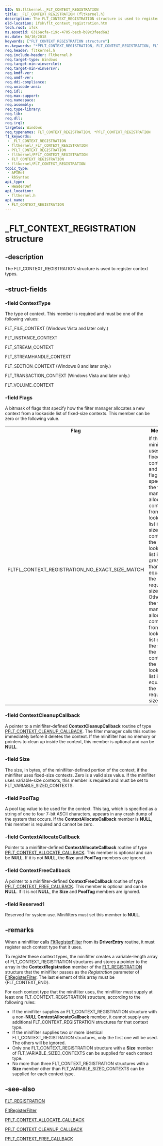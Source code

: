 ```yaml
---
UID: NS:fltkernel._FLT_CONTEXT_REGISTRATION
title: _FLT_CONTEXT_REGISTRATION (fltkernel.h)
description: The FLT_CONTEXT_REGISTRATION structure is used to register context types.
old-location: ifsk\flt_context_registration.htm
tech.root: ifsk
ms.assetid: 6316acfa-c19c-4705-becb-b89c3feed6a3
ms.date: 04/16/2018
keywords: ["FLT_CONTEXT_REGISTRATION structure"]
ms.keywords: "*PFLT_CONTEXT_REGISTRATION, FLT_CONTEXT_REGISTRATION, FLT_CONTEXT_REGISTRATION structure [Installable File System Drivers], FltSystemStructures_534c1657-6f7c-42fa-b8df-2a64ed6edf3a.xml, PFLT_CONTEXT_REGISTRATION, PFLT_CONTEXT_REGISTRATION structure pointer [Installable File System Drivers], _FLT_CONTEXT_REGISTRATION, fltkernel/FLT_CONTEXT_REGISTRATION, fltkernel/PFLT_CONTEXT_REGISTRATION, ifsk.flt_context_registration"
req.header: fltkernel.h
req.include-header: Fltkernel.h
req.target-type: Windows
req.target-min-winverclnt: 
req.target-min-winversvr: 
req.kmdf-ver: 
req.umdf-ver: 
req.ddi-compliance: 
req.unicode-ansi: 
req.idl: 
req.max-support: 
req.namespace: 
req.assembly: 
req.type-library: 
req.lib: 
req.dll: 
req.irql: 
targetos: Windows
req.typenames: FLT_CONTEXT_REGISTRATION, *PFLT_CONTEXT_REGISTRATION
f1_keywords:
 - _FLT_CONTEXT_REGISTRATION
 - fltkernel/_FLT_CONTEXT_REGISTRATION
 - PFLT_CONTEXT_REGISTRATION
 - fltkernel/PFLT_CONTEXT_REGISTRATION
 - FLT_CONTEXT_REGISTRATION
 - fltkernel/FLT_CONTEXT_REGISTRATION
topic_type:
 - APIRef
 - kbSyntax
api_type:
 - HeaderDef
api_location:
 - fltkernel.h
api_name:
 - FLT_CONTEXT_REGISTRATION
---
```


# _FLT_CONTEXT_REGISTRATION structure


## -description

The FLT_CONTEXT_REGISTRATION structure is used to register context types.

## -struct-fields

### -field ContextType

The type of context. This member is required and must be one of the following values: 

FLT_FILE_CONTEXT (Windows Vista and later only.)

FLT_INSTANCE_CONTEXT

FLT_STREAM_CONTEXT

FLT_STREAMHANDLE_CONTEXT

FLT_SECTION_CONTEXT (Windows 8 and later only.)

FLT_TRANSACTION_CONTEXT (Windows Vista and later only.) 

FLT_VOLUME_CONTEXT

### -field Flags

A bitmask of flags that specify how the filter manager allocates a new context from a lookaside list of fixed-size contexts. This member can be zero or the following value. 

<table>
<tr>
<th>Flag</th>
<th>Meaning</th>
</tr>
<tr>
<td>
FLTFL_CONTEXT_REGISTRATION_NO_EXACT_SIZE_MATCH

</td>
<td>
If the minifilter uses fixed-size contexts and this flag is specified, the filter manager allocates a context from the lookaside list if the size of the context in the lookaside list is greater than or equal to the requested size. Otherwise, the filter manager allocates a context from the lookaside list only if the size of the context in the lookaside list is equal to the requested size. 

</td>
</tr>
</table>

### -field ContextCleanupCallback

A pointer to a minifilter-defined <b>ContextCleanupCallback</b> routine of type <a href="/windows-hardware/drivers/ddi/fltkernel/nc-fltkernel-pflt_context_cleanup_callback">PFLT_CONTEXT_CLEANUP_CALLBACK</a>. The filter manager calls this routine immediately before it deletes the context. If the minifilter has no memory or pointers to clean up inside the context, this member is optional and can be <b>NULL</b>.

### -field Size

The size, in bytes, of the minifilter-defined portion of the context, if the minifilter uses fixed-size contexts. Zero is a valid size value. If the minifilter uses variable-size contexts, this member is required and must be set to FLT_VARIABLE_SIZED_CONTEXTS.

### -field PoolTag

A pool tag value to be used for the context. This tag, which is specified as a string of one to four 7-bit ASCII characters, appears in any crash dump of the system that occurs. If the <b>ContextAllocateCallback</b> member is <b>NULL</b>, this member is required and cannot be zero.

### -field ContextAllocateCallback

Pointer to a minifilter-defined <b>ContextAllocateCallback</b> routine of type <a href="/windows-hardware/drivers/ddi/fltkernel/nc-fltkernel-pflt_context_allocate_callback">PFLT_CONTEXT_ALLOCATE_CALLBACK</a>. This member is optional and can be <b>NULL</b>. If it is not <b>NULL</b>, the <b>Size</b> and <b>PoolTag</b> members are ignored.

### -field ContextFreeCallback

A pointer to a minifilter-defined <b>ContextFreeCallback</b> routine of type <a href="/windows-hardware/drivers/ddi/fltkernel/nc-fltkernel-pflt_context_free_callback">PFLT_CONTEXT_FREE_CALLBACK</a>. This member is optional and can be <b>NULL</b>. If it is not <b>NULL</b>, the <b>Size</b> and <b>PoolTag</b> members are ignored.

### -field Reserved1

Reserved for system use. Minifilters must set this member to <b>NULL</b>.

## -remarks

When a minifilter calls <a href="/windows-hardware/drivers/ddi/fltkernel/nf-fltkernel-fltregisterfilter">FltRegisterFilter</a> from its <b>DriverEntry</b> routine, it must register each context type that it uses. 

To register these context types, the minifilter creates a variable-length array of FLT_CONTEXT_REGISTRATION structures and stores a pointer to the array in the <b>ContextRegistration</b> member of the <a href="/windows-hardware/drivers/ddi/fltkernel/ns-fltkernel-_flt_registration">FLT_REGISTRATION</a> structure that the minifilter passes as the <i>Registration</i> parameter of <a href="/windows-hardware/drivers/ddi/fltkernel/nf-fltkernel-fltregisterfilter">FltRegisterFilter</a>. The last element of this array must be {FLT_CONTEXT_END}. 

For each context type that the minifilter uses, the minifilter must supply at least one FLT_CONTEXT_REGISTRATION structure, according to the following rules: 

<ul>
<li>
If the minifilter supplies an FLT_CONTEXT_REGISTRATION structure with a non-<b>NULL</b><b> ContextAllocateCallback</b> member, it cannot supply any additional FLT_CONTEXT_REGISTRATION structures for that context type. 

</li>
<li>
If the minifilter supplies two or more identical FLT_CONTEXT_REGISTRATION structures, only the first one will be used. The others will be ignored. 

</li>
<li>
Only one FLT_CONTEXT_REGISTRATION structure with a <b>Size</b> member of FLT_VARIABLE_SIZED_CONTEXTS can be supplied for each context type. 

</li>
<li>
No more than three FLT_CONTEXT_REGISTRATION structures with a <b>Size</b> member other than FLT_VARIABLE_SIZED_CONTEXTS can be supplied for each context type. 

</li>
</ul>

## -see-also

<a href="/windows-hardware/drivers/ddi/fltkernel/ns-fltkernel-_flt_registration">FLT_REGISTRATION</a>



<a href="/windows-hardware/drivers/ddi/fltkernel/nf-fltkernel-fltregisterfilter">FltRegisterFilter</a>



<a href="/windows-hardware/drivers/ddi/fltkernel/nc-fltkernel-pflt_context_allocate_callback">PFLT_CONTEXT_ALLOCATE_CALLBACK</a>



<a href="/windows-hardware/drivers/ddi/fltkernel/nc-fltkernel-pflt_context_cleanup_callback">PFLT_CONTEXT_CLEANUP_CALLBACK</a>



<a href="/windows-hardware/drivers/ddi/fltkernel/nc-fltkernel-pflt_context_free_callback">PFLT_CONTEXT_FREE_CALLBACK</a>